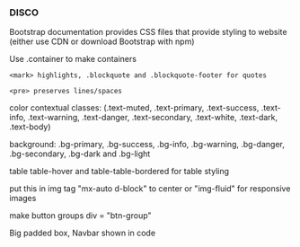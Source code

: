 ### DISCO

Bootstrap documentation provides CSS files that provide styling to website (either use CDN or download Bootstrap with npm)

Use .container to make containers 

```
<mark> highlights, .blockquote and .blockquote-footer for quotes

<pre> preserves lines/spaces
```

color contextual classes: (.text-muted, .text-primary, .text-success, .text-info, .text-warning, .text-danger, .text-secondary, .text-white, .text-dark, .text-body)

background: .bg-primary, .bg-success, .bg-info, .bg-warning, .bg-danger, .bg-secondary, .bg-dark and .bg-light

table table-hover and table-table-bordered for table styling

put this in img tag "mx-auto d-block" to center or "img-fluid" for responsive images

make button groups div = "btn-group"

Big padded box, Navbar shown in code
 
 